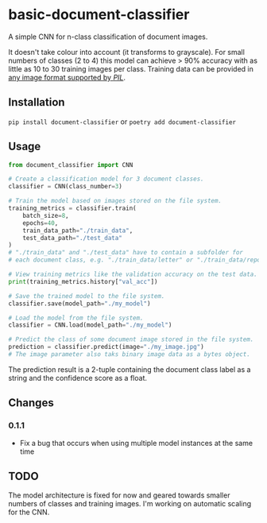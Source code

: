 # basic-document-classifier
A simple CNN for n-class classification of document images.

It doesn't take colour into account (it transforms to grayscale).
For small numbers of classes (2 to 4) this model can achieve > 90% accuracy with as little as 10 to 30 training images per class.
Training data can be provided in [any image format supported by *PIL*](https://pillow.readthedocs.io/en/5.1.x/handbook/image-file-formats.html).

## Installation

```pip install document-classifier```
or
```poetry add document-classifier```

## Usage

```python
from document_classifier import CNN

# Create a classification model for 3 document classes.
classifier = CNN(class_number=3)

# Train the model based on images stored on the file system.
training_metrics = classifier.train(
    batch_size=8,
    epochs=40,
    train_data_path="./train_data",
    test_data_path="./test_data"
)
# "./train_data" and "./test_data" have to contain a subfolder for
# each document class, e.g. "./train_data/letter" or "./train_data/report".

# View training metrics like the validation accuracy on the test data.
print(training_metrics.history["val_acc"])

# Save the trained model to the file system.
classifier.save(model_path="./my_model")

# Load the model from the file system.
classifier = CNN.load(model_path="./my_model")

# Predict the class of some document image stored in the file system.
prediction = classifier.predict(image="./my_image.jpg")
# The image parameter also taks binary image data as a bytes object.
```

The prediction result is a 2-tuple containing the document class label as a string and the confidence score as a float.

## Changes

### 0.1.1
- Fix a bug that occurs when using multiple model instances at the same time

## TODO

The model architecture is fixed for now and geared towards smaller numbers of classes and training images.
I'm working on automatic scaling for the CNN.
